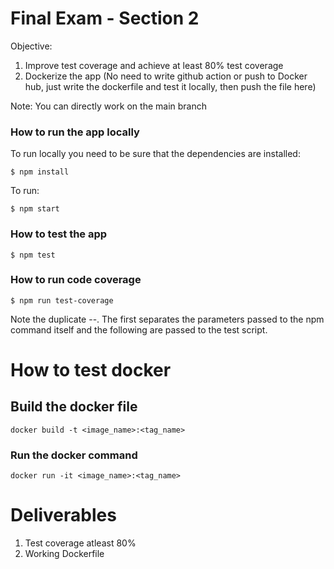 # Final Exam - Section 2
Objective: 
1. Improve test coverage and achieve at least 80% test coverage
2. Dockerize the app (No need to write github action or push to Docker hub, just write the dockerfile and test it locally, then push the file here)

Note: You can directly work on the main branch

### How to run the app locally
To run locally you need to be sure that the dependencies are installed:
```
$ npm install
```
To run:
```
$ npm start
```

### How to test the app

```
$ npm test
```


### How to run code coverage

```
$ npm run test-coverage
```
Note the duplicate --. 
The first separates the parameters passed to the npm command itself and the following are passed to the test script.


# How to test docker

## Build the docker file

```
docker build -t <image_name>:<tag_name>
```

### Run the docker command

```
docker run -it <image_name>:<tag_name>
```

# Deliverables

1. Test coverage atleast 80%
2. Working Dockerfile
